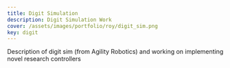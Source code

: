 ```yaml
---
title: Digit Simulation
description: Digit Simulation Work
cover: /assets/images/portfolio/roy/digit_sim.png
key: digit
---
```


Description of digit sim (from Agility Robotics) and working on implementing novel research controllers
